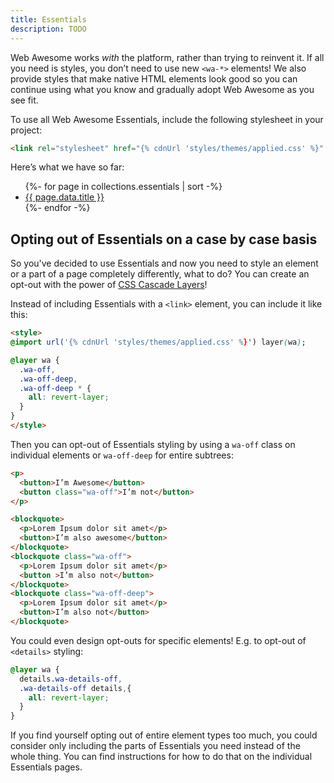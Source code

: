 ```yaml
---
title: Essentials
description: TODO
---
```


Web Awesome works _with_ the platform, rather than trying to reinvent it.
If all you need is styles, you don’t need to use new `<wa-*>` elements!
We also provide styles that make native HTML elements look good so you can continue using what you know and gradually adopt Web Awesome as you see fit.

To use all Web Awesome Essentials, include the following stylesheet in your project:

```html
<link rel="stylesheet" href="{% cdnUrl 'styles/themes/applied.css' %}" />
```

Here’s what we have so far:

<!-- TODO make nice cards for these -->
<ul>
  {%- for page in collections.essentials | sort -%}
  <li>
    <a href="/docs/essentials/{{ page.fileSlug }}">{{ page.data.title }}</a>
  </li>
  {%- endfor -%}
</ul>

## Opting out of Essentials on a case by case basis

So you've decided to use Essentials and now you need to style an element or a part of a page completely differently, what to do?
You can create an opt-out with the power of [CSS Cascade Layers](https://developer.mozilla.org/en-US/docs/Learn/CSS/Building_blocks/Cascade_layers)!

Instead of including Essentials with a `<link>` element, you can include it like this:

```html
<style>
@import url('{% cdnUrl 'styles/themes/applied.css' %}') layer(wa);

@layer wa {
  .wa-off,
  .wa-off-deep,
  .wa-off-deep * {
    all: revert-layer;
  }
}
</style>
```

Then you can opt-out of Essentials styling by using a `wa-off` class on individual elements or `wa-off-deep` for entire subtrees:

```html
<p>
  <button>I’m Awesome</button>
  <button class="wa-off">I’m not</button>
</p>

<blockquote>
  <p>Lorem Ipsum dolor sit amet</p>
  <button>I’m also awesome</button>
</blockquote>
<blockquote class="wa-off">
  <p>Lorem Ipsum dolor sit amet</p>
  <button >I’m also not</button>
</blockquote>
<blockquote class="wa-off-deep">
  <p>Lorem Ipsum dolor sit amet</p>
  <button>I’m also not</button>
</blockquote>
```

You could even design opt-outs for specific elements!
E.g. to opt-out of `<details>` styling:

```css
@layer wa {
  details.wa-details-off,
  .wa-details-off details,{
    all: revert-layer;
  }
}
```

If you find yourself opting out of entire element types too much, you could consider only including the parts of Essentials you need instead of the whole thing.
You can find instructions for how to do that on the individual Essentials pages.
